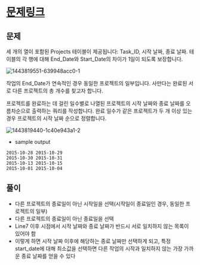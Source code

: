 # [문제링크](https://www.hackerrank.com/challenges/sql-projects/problem?isFullScreen=true)
## 문제
세 개의 열이 포함된 Projects 테이블이 제공됩니다: Task_ID, 시작 날짜, 종료 날짜. 테이블의 각 행에 대해 End_Date와 Start_Date의 차이가 1일이 되도록 보장합니다.

![1443819551-639948acc0-1](https://user-images.githubusercontent.com/107802548/234170872-2be360d8-3058-4266-814e-05c83fcac247.png)


작업의 End_Date가 연속적인 경우 동일한 프로젝트의 일부입니다. 사만다는 완료된 서로 다른 프로젝트의 총 개수를 찾고자 합니다.

프로젝트를 완료하는 데 걸린 일수별로 나열된 프로젝트의 시작 날짜와 종료 날짜를 오름차순으로 출력하는 쿼리를 작성합니다. 완료 일수가 같은 프로젝트가 두 개 이상 있는 경우 프로젝트의 시작 날짜 순으로 정렬합니다.

![1443819440-1c40e943a1-2](https://user-images.githubusercontent.com/107802548/234170960-040552ee-e059-4627-beca-5acf9fa4903e.png)

- sample output
```
2015-10-28 2015-10-29
2015-10-30 2015-10-31
2015-10-13 2015-10-15
2015-10-01 2015-10-04
```

## 풀이
- 다른 프로젝트의 종료일이 아닌 시작일을 선택(시작일이 종료일인 경우, 동일한 프로젝트의 일부)
- 다른 프로젝트의 종료일이 아닌 종료일을 선택
- Line7 이후 시점에서 시작 날짜와 종료 날짜가 반드시 서로 일치하지 않는 목록이 있어야 함
- 이렇게 하면 시작 날짜 이후에 해당하는 종료 날짜만 선택하게 되고, 특정 start_date에 대해 최소값을 선택하면 다른 작업의 시작과 일치하지 않는 가장 가까운 종료 날짜를 얻을 수 있다
